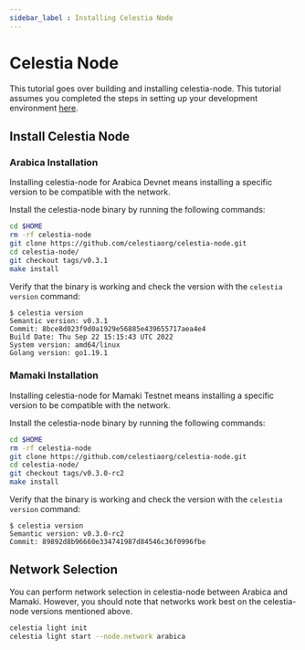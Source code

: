 ```yaml
---
sidebar_label : Installing Celestia Node
---
```


# Celestia Node

This tutorial goes over building and installing celestia-node. This
tutorial assumes you completed the steps in setting up your development
environment [here](./environment.md).

## Install Celestia Node

### Arabica Installation

Installing celestia-node for Arabica Devnet means installing a specific version
to be compatible with the network.

Install the celestia-node binary by running the following commands:

```sh
cd $HOME
rm -rf celestia-node
git clone https://github.com/celestiaorg/celestia-node.git
cd celestia-node/
git checkout tags/v0.3.1
make install
```

Verify that the binary is working and check the version with the `celestia
version` command:

```console
$ celestia version
Semantic version: v0.3.1
Commit: 8bce8d023f9d0a1929e56885e439655717aea4e4
Build Date: Thu Sep 22 15:15:43 UTC 2022
System version: amd64/linux
Golang version: go1.19.1
```

### Mamaki Installation

Installing celestia-node for Mamaki Testnet means installing a specific version
to be compatible with the network.

Install the celestia-node binary by running the following commands:

```sh
cd $HOME
rm -rf celestia-node
git clone https://github.com/celestiaorg/celestia-node.git
cd celestia-node/
git checkout tags/v0.3.0-rc2
make install
```

Verify that the binary is working and check the version with the `celestia
version` command:

```console
$ celestia version
Semantic version: v0.3.0-rc2
Commit: 89892d8b96660e334741987d84546c36f0996fbe
```

## Network Selection

You can perform network selection in celestia-node between Arabica and
Mamaki. However, you should note that networks work best on the celestia-node
versions mentioned above.

```sh
celestia light init
celestia light start --node.network arabica
```
